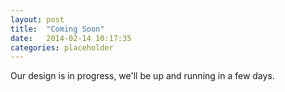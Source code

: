 ```yaml
---
layout: post
title:  "Coming Soon"
date:   2014-02-14 10:17:35
categories: placeholder
---
```


Our design is in progress, we'll be up and running in a few days.
